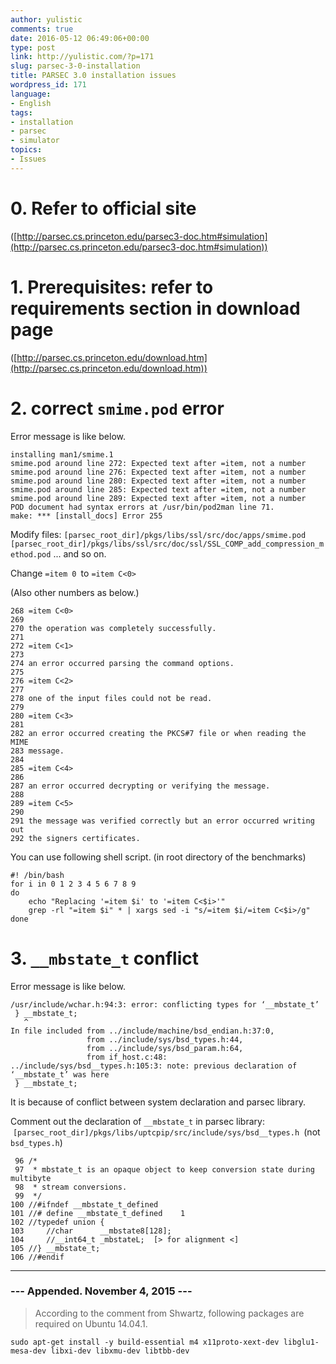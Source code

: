 ```yaml
---
author: yulistic
comments: true
date: 2016-05-12 06:49:06+00:00
type: post
link: http://yulistic.com/?p=171
slug: parsec-3-0-installation
title: PARSEC 3.0 installation issues
wordpress_id: 171
language:
- English
tags:
- installation
- parsec
- simulator
topics:
- Issues
---
```


# 0. Refer to official site


([http://parsec.cs.princeton.edu/parsec3-doc.htm#simulation](http://parsec.cs.princeton.edu/parsec3-doc.htm#simulation))


# 1. Prerequisites: refer to requirements section in download page


([http://parsec.cs.princeton.edu/download.htm](http://parsec.cs.princeton.edu/download.htm))


# 2. correct `smime.pod` error


Error message is like below.

    
    installing man1/smime.1
    smime.pod around line 272: Expected text after =item, not a number
    smime.pod around line 276: Expected text after =item, not a number
    smime.pod around line 280: Expected text after =item, not a number
    smime.pod around line 285: Expected text after =item, not a number
    smime.pod around line 289: Expected text after =item, not a number
    POD document had syntax errors at /usr/bin/pod2man line 71.
    make: *** [install_docs] Error 255
    


Modify files:
`[parsec_root_dir]/pkgs/libs/ssl/src/doc/apps/smime.pod
[parsec_root_dir]/pkgs/libs/ssl/src/doc/ssl/SSL_COMP_add_compression_method.pod`
...
and so on.

Change `=item 0 `to `=item C<0>`

(Also other numbers as below.)

    
    268 =item C<0>
    269 
    270 the operation was completely successfully.
    271 
    272 =item C<1>
    273 
    274 an error occurred parsing the command options.
    275 
    276 =item C<2>
    277 
    278 one of the input files could not be read.
    279 
    280 =item C<3>
    281 
    282 an error occurred creating the PKCS#7 file or when reading the MIME
    283 message.
    284 
    285 =item C<4>
    286 
    287 an error occurred decrypting or verifying the message.
    288 
    289 =item C<5>
    290 
    291 the message was verified correctly but an error occurred writing out
    292 the signers certificates.
    


You can use following shell script. (in root directory of the benchmarks)

    
    #! /bin/bash
    for i in 0 1 2 3 4 5 6 7 8 9 
    do
        echo "Replacing '=item $i' to '=item C<$i>'"
        grep -rl "=item $i" * | xargs sed -i "s/=item $i/=item C<$i>/g"
    done





# 3. `__mbstate_t` conflict


Error message is like below.

    
    /usr/include/wchar.h:94:3: error: conflicting types for ‘__mbstate_t’
     } __mbstate_t;
       ^
    In file included from ../include/machine/bsd_endian.h:37:0,
                     from ../include/sys/bsd_types.h:44,
                     from ../include/sys/bsd_param.h:64,
                     from if_host.c:48:
    ../include/sys/bsd__types.h:105:3: note: previous declaration of ‘__mbstate_t’ was here
     } __mbstate_t;
    


It is because of conflict between system declaration and parsec library.

Comment out the declaration of `__mbstate_t` in parsec library:  `[parsec_root_dir]/pkgs/libs/uptcpip/src/include/sys/bsd__types.h
`(not `bsd_types.h`)

    
     96 /*
     97  * mbstate_t is an opaque object to keep conversion state during multibyte
     98  * stream conversions.
     99  */
    100 //#ifndef __mbstate_t_defined
    101 //# define __mbstate_t_defined    1
    102 //typedef union {
    103     //char      __mbstate8[128];
    104     //__int64_t _mbstateL;  [> for alignment <]
    105 //} __mbstate_t;
    106 //#endif 
    

---

### --- Appended. November 4, 2015 ---


> According to the comment from Shwartz, following packages are required on Ubuntu 14.04.1.

    
    sudo apt-get install -y build-essential m4 x11proto-xext-dev libglu1-mesa-dev libxi-dev libxmu-dev libtbb-dev



